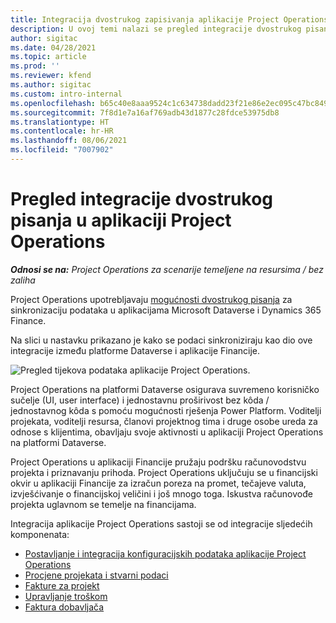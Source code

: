 ```yaml
---
title: Integracija dvostrukog zapisivanja aplikacije Project Operations
description: U ovoj temi nalazi se pregled integracije dvostrukog pisanja u aplikaciji Project Operations.
author: sigitac
ms.date: 04/28/2021
ms.topic: article
ms.prod: ''
ms.reviewer: kfend
ms.author: sigitac
ms.custom: intro-internal
ms.openlocfilehash: b65c40e8aaa9524c1c634738dadd23f21e86e2ec095c47bc849467c8806addbc
ms.sourcegitcommit: 7f8d1e7a16af769adb43d1877c28fdce53975db8
ms.translationtype: HT
ms.contentlocale: hr-HR
ms.lasthandoff: 08/06/2021
ms.locfileid: "7007902"
---
```

# <a name="project-operations-dual-write-integration-overview"></a>Pregled integracije dvostrukog pisanja u aplikaciji Project Operations

_**Odnosi se na:** Project Operations za scenarije temeljene na resursima / bez zaliha_

Project Operations upotrebljavaju [mogućnosti dvostrukog pisanja](/dynamics365/fin-ops-core/dev-itpro/data-entities/dual-write/dual-write-home-page) za sinkronizaciju podataka u aplikacijama Microsoft Dataverse i Dynamics 365 Finance.

Na slici u nastavku prikazano je kako se podaci sinkroniziraju kao dio ove integracije između platforme Dataverse i aplikacije Financije.

![Pregled tijekova podataka aplikacije Project Operations.](./media/ProjectOperationsFlows.jpg)

Project Operations na platformi Dataverse osigurava suvremeno korisničko sučelje (UI, user interface) i jednostavnu proširivost bez kôda / jednostavnog kôda s pomoću mogućnosti rješenja Power Platform. Voditelji projekata, voditelji resursa, članovi projektnog tima i druge osobe ureda za odnose s klijentima, obavljaju svoje aktivnosti u aplikaciji Project Operations na platformi Dataverse.

Project Operations u aplikaciji Financije pružaju podršku računovodstvu projekta i priznavanju prihoda. Project Operations uključuju se u financijski okvir u aplikaciji Financije za izračun poreza na promet, tečajeve valuta, izvješćivanje o financijskoj veličini i još mnogo toga. Iskustva računovođe projekta uglavnom se temelje na financijama.

Integracija aplikacije Project Operations sastoji se od integracije sljedećih komponenata:


- [Postavljanje i integracija konfiguracijskih podataka aplikacije Project Operations](resource-dual-write-setup-integration.md) 
- [Procjene projekata i stvarni podaci](resource-dual-write-estimates-actuals.md)
- [Fakture za projekt](resource-dual-write-project-invoice.md)
- [Upravljanje troškom](resource-dual-write-expense.md)
- [Faktura dobavljača](resource-dual-write-vendor-invoice.md)
